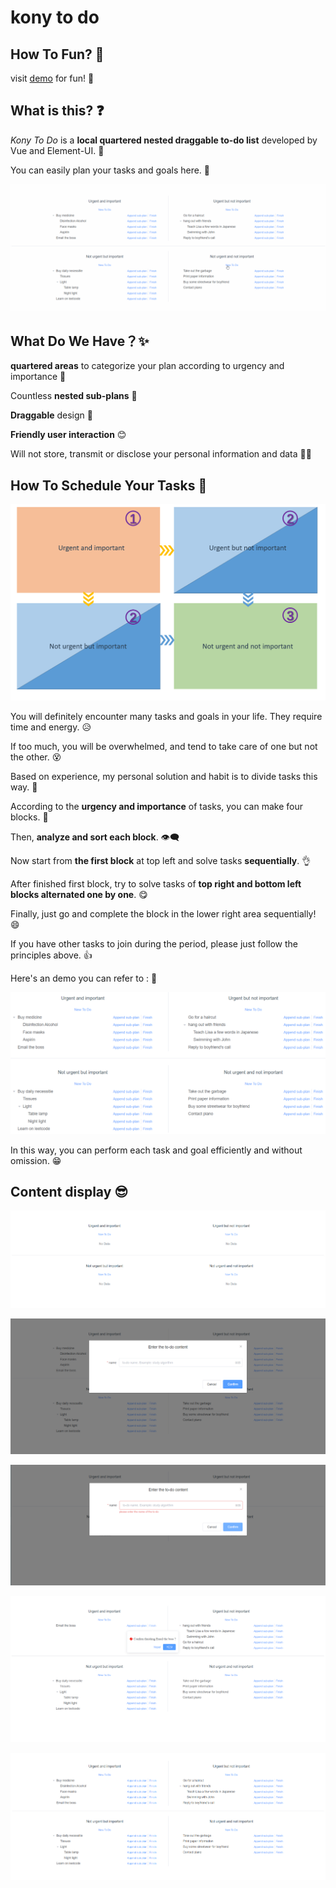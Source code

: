 # kony to do 

## How To Fun? 🎉

visit [demo](https://todo.ehyl12168.xyz/) for fun! 👔

## What is this? ❓

*Kony To Do* is a **local quartered nested draggable to-do list** developed by Vue and Element-UI. 🎈

You can easily plan your tasks and goals here. 👧

![demonstration](README.assets/demonstration.gif)

## What Do We Have？✨

**quartered areas** to categorize your plan according to urgency and importance 📝

Countless **nested sub-plans** 🔽

**Draggable** design 📐

**Friendly user interaction** 😊

Will not store, transmit or disclose your personal information and data 👨‍⚖️

## How To Schedule Your Tasks 💪

![image-20200820091724957](README.assets/image-20200820091724957.png)

You will definitely encounter many tasks and goals in your life. They require time and energy. 😥

If too much, you will be overwhelmed, and tend to take care of one but not the other. 😵

Based on experience, my personal solution and habit is to divide tasks this way. 🍭

According to the **urgency and importance** of tasks, you can make four blocks. 📝

Then, **analyze and sort each block**. 👁‍🗨

Now start from **the first block** at top left and solve tasks **sequentially**. 👌

After finished first block, try to solve tasks of **top right and bottom left blocks alternated one by one**.  😋

Finally, just go and complete the block in the lower right area sequentially! 😄

If you have other tasks to join during the period, please just follow the principles above. 👍

Here's an demo you can refer to : 🎁

![image-20200820123320498](README.assets/image-20200820123320498.png)

In this way, you can perform each task and goal efficiently and without omission. 😁

## Content display 😎

![image-20200820093607533](README.assets/image-20200820093607533.png)

![image-20200820093512286](README.assets/image-20200820093512286.png)

![image-20200820101212592](README.assets/image-20200820101212592.png)

![image-20200820093532382](README.assets/image-20200820093532382.png)

![image-20200820084602949](README.assets/image-20200820084602949.png)
